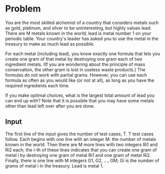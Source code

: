 # Problem

You are the most skilled alchemist of a country that considers metals such as gold, platinum, and silver to be uninteresting, but highly values lead. There are M metals known in the world; lead is metal number 1 on your periodic table. Your country's leader has asked you to use the metal in the treasury to make as much lead as possible.

For each metal (including lead), you know exactly one formula that lets you create one gram of that metal by destroying one gram each of two ingredient metals. (If you are wondering about the principle of mass conservation, the other gram is lost in useless waste products.) The formulas do not work with partial grams. However, you can use each formula as often as you would like (or not at all), as long as you have the required ingredients each time.

If you make optimal choices, what is the largest total amount of lead you can end up with? Note that it is possible that you may have some metals other than lead left over after you are done.

## Input

The first line of the input gives the number of test cases, T. T test cases follow. Each begins with one line with an integer M: the number of metals known in the world. Then there are M more lines with two integers Ri1 and Ri2 each; the i-th of these lines indicates that you can create one gram of metal i by destroying one gram of metal Ri1 and one gram of metal Ri2. Finally, there is one line with M integers G1, G2, ..., GM; Gi is the number of grams of metal i in the treasury. Lead is metal 1.
